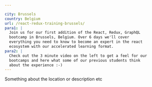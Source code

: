 ```yaml
---

city: Brussels
country: Belgium
url: /react-redux-training-brussels/
para1: |
  Join us for our first addition of the React, Redux, GraphQL
  bootcamp in Brussels, Belgium. Over 6 days we'll cover
  everything you need to know to become an expert in the react
  ecosystem with our accelerated learning format.
para2: |
  Check out the 3 minute video on the left to get a feel for our
  bootcamps and here what some of our previous students think
  about the experience :-)
---
```


Something about the location or description etc
